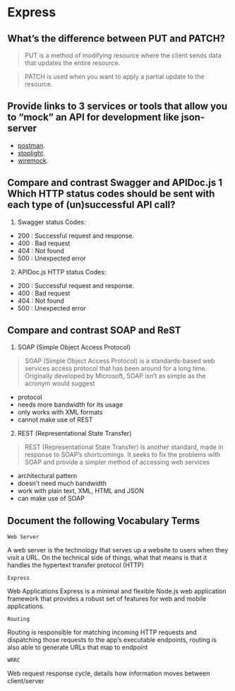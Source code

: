 # Express

## What’s the difference between PUT and PATCH?

> PUT is a method of modifying resource where the client sends data that updates the entire resource.

> PATCH is used when you want to apply a partial update to the resource.

## Provide links to 3 services or tools that allow you to “mock” an API for development like json-server

- [postman](https://www.postman.com/).
- [stoplight](https://stoplight.io/).
- [wiremock](http://wiremock.org/).

## Compare and contrast Swagger and APIDoc.js 1 Which HTTP status codes should be sent with each type of (un)successful API call?

1. Swagger status Codes:

 - 200 : Successful request and response.
 - 400 : Bad request
 - 404 : Not found
 - 500 : Unexpected error

2. APIDoc.js HTTP status Codes:

 - 200 : Successful request and response.
 - 400 : Bad request
 - 404 : Not found
 - 500 : Unexpected error

## Compare and contrast SOAP and ReST

 1. SOAP (Simple Object Access Protocol)

 > SOAP (Simple Object Access Protocol) is a standards-based web services access protocol that has been around for a long time. Originally developed by Microsoft, SOAP isn’t as simple as the acronym would suggest


 - protocol
 - needs more bandwidth for its usage
 - only works with XML formats
 - cannot make use of REST
 
 2. REST (Representational State Transfer)

> REST (Representational State Transfer) is another standard, made in response to SOAP’s shortcomings. It seeks to fix the problems with SOAP and provide a simpler method of accessing web services


 - architectural pattern
 - doesn’t need much bandwidth
 - work with plain text, XML, HTML and JSON
 - can make use of SOAP

## Document the following Vocabulary Terms

``Web Server``

A web server is the technology that serves up a website to users when they visit a URL. On the technical side of things, what that means is that it handles the hypertext transfer protocol (HTTP)

``Express``

Web Applications Express is a minimal and flexible Node.js web application framework that provides a robust set of features for web and mobile applications.

``Routing``

Routing is responsible for matching incoming HTTP requests and dispatching those requests to the app’s executable endpoints, routing is also able to generate URLs that map to endpoint

``WRRC``

Web request response cycle, details how information moves between client/server

